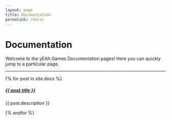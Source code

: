 ```yaml
---
layout: page
title: Documentation
permalink: /docs/
---
```


# Documentation

Welcome to the yEAh Games Documentation pages! Here you can quickly jump to a 
particular page.

<div class="section-index">
    <hr class="panel-line">
    {% for post in site.docs  %}        
    <div class="entry">
    <h5><a href="{{ post.url | prepend: site.baseurl }}">{{ post.title }}</a></h5>
    <p>{{ post.description }}</p>
    </div>{% endfor %}
</div>
